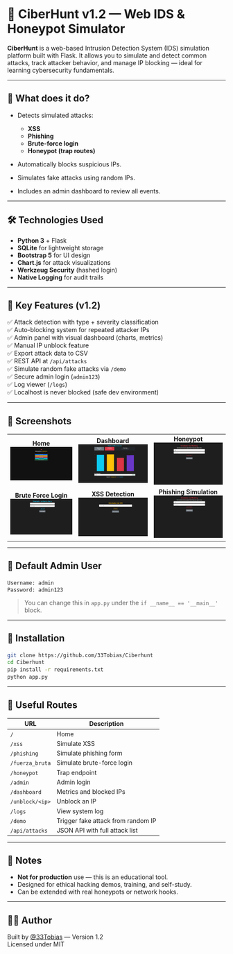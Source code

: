 # 🚨 CiberHunt v1.2 — Web IDS & Honeypot Simulator

**CiberHunt** is a web-based Intrusion Detection System (IDS) simulation platform built with Flask. It allows you to simulate and detect common attacks, track attacker behavior, and manage IP blocking — ideal for learning cybersecurity fundamentals.

---

## 🎯 What does it do?

- Detects simulated attacks:
  - **XSS**
  - **Phishing**
  - **Brute-force login**
  - **Honeypot (trap routes)**

- Automatically blocks suspicious IPs.
- Simulates fake attacks using random IPs.
- Includes an admin dashboard to review all events.

---

## 🛠 Technologies Used

- **Python 3** + Flask
- **SQLite** for lightweight storage
- **Bootstrap 5** for UI design
- **Chart.js** for attack visualizations
- **Werkzeug Security** (hashed login)
- **Native Logging** for audit trails

---

## 🚀 Key Features (v1.2)

✅ Attack detection with type + severity classification  
✅ Auto-blocking system for repeated attacker IPs  
✅ Admin panel with visual dashboard (charts, metrics)  
✅ Manual IP unblock feature  
✅ Export attack data to CSV  
✅ REST API at `/api/attacks`  
✅ Simulate random fake attacks via `/demo`  
✅ Secure admin login (`admin123`)  
✅ Log viewer (`/logs`)  
✅ Localhost is never blocked (safe dev environment)

---

## 📸 Screenshots

<table>
  <tr>
    <td align="center"><b>Home</b><br><img src="screenshots/home.png" width="250"/></td>
    <td align="center"><b>Dashboard</b><br><img src="screenshots/Ranking.png" width="250"/></td>
    <td align="center"><b>Honeypot</b><br><img src="screenshots/HoneyPot.png" width="250"/></td>
  </tr>
  <tr>
    <td align="center"><b>Brute Force Login</b><br><img src="screenshots/fuerzabruta.png" width="250"/></td>
    <td align="center"><b>XSS Detection</b><br><img src="screenshots/xss.png" width="250"/></td>
    <td align="center"><b>Phishing Simulation</b><br><img src="screenshots/Phishing.png" width="250"/></td>
  </tr>
</table>


---

## 👤 Default Admin User

```plaintext
Username: admin
Password: admin123
```

> You can change this in `app.py` under the `if __name__ == '__main__'` block.

---

## 📂 Installation

```bash
git clone https://github.com/33Tobias/Ciberhunt
cd Ciberhunt
pip install -r requirements.txt
python app.py
```

---

## 📌 Useful Routes

| URL | Description |
|-----|-------------|
| `/` | Home |
| `/xss` | Simulate XSS |
| `/phishing` | Simulate phishing form |
| `/fuerza_bruta` | Simulate brute-force login |
| `/honeypot` | Trap endpoint |
| `/admin` | Admin login |
| `/dashboard` | Metrics and blocked IPs |
| `/unblock/<ip>` | Unblock an IP |
| `/logs` | View system log |
| `/demo` | Trigger fake attack from random IP |
| `/api/attacks` | JSON API with full attack list |

---

## 📘 Notes

- **Not for production** use — this is an educational tool.
- Designed for ethical hacking demos, training, and self-study.
- Can be extended with real honeypots or network hooks.

---

## 👨‍💻 Author

Built by [@33Tobias](https://github.com/33Tobias) — Version 1.2  
Licensed under MIT


